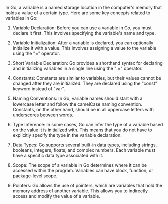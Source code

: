 In Go, a variable is a named storage location in the computer's memory that holds a value of a certain type. Here are some key concepts related to variables in Go:

1. Variable Declaration: Before you can use a variable in Go, you must declare it first. This involves specifying the variable's name and type.

2. Variable Initialization: After a variable is declared, you can optionally initialize it with a value. This involves assigning a value to the variable using the "=" operator.

3. Short Variable Declaration: Go provides a shorthand syntax for declaring and initializing variables in a single line using the ":=" operator.

4. Constants: Constants are similar to variables, but their values cannot be changed after they are initialized. They are declared using the "const" keyword instead of "var".

5. Naming Conventions: In Go, variable names should start with a lowercase letter and follow the camelCase naming convention. Constants, on the other hand, should be in all uppercase letters with underscores between words.

6. Type Inference: In some cases, Go can infer the type of a variable based on the value it is initialized with. This means that you do not have to explicitly specify the type in the variable declaration.

7. Data Types: Go supports several built-in data types, including strings, booleans, integers, floats, and complex numbers. Each variable must have a specific data type associated with it.

8. Scope: The scope of a variable in Go determines where it can be accessed within the program. Variables can have block, function, or package-level scope.

9. Pointers: Go allows the use of pointers, which are variables that hold the memory address of another variable. This allows you to indirectly access and modify the value of a variable.